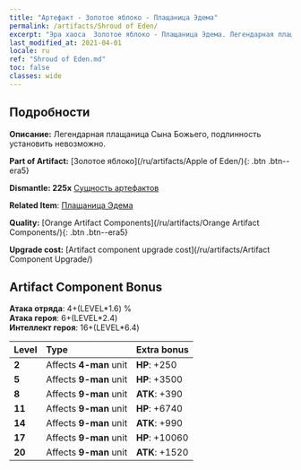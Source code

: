 ```yaml
---
title: "Артефакт - Золотое яблоко - Плащаница Эдема"
permalink: /artifacts/Shroud of Eden/
excerpt: "Эра хаоса  Золотое яблоко - Плащаница Эдема. Легендарная плащаница Сына Божьего, подлинность установить невозможно."
last_modified_at: 2021-04-01
locale: ru
ref: "Shroud of Eden.md"
toc: false
classes: wide
---
```




## Подробности

 **Описание:** Легендарная плащаница Сына Божьего, подлинность установить невозможно.

 **Part of Artifact:** [Золотое яблоко](/ru/artifacts/Apple of Eden/){: .btn .btn--era5}

 **Dismantle: 225x** [Сущность артефактов](/ru/Items/con_905/)

 **Related Item**: [Плащаница Эдема](/ru/Items/art_187/)

 **Quality:** [Orange Artifact Components](/ru/artifacts/Orange Artifact Components/){: .btn .btn--era5}

 **Upgrade cost:** [Artifact component upgrade cost](/ru/artifacts/Artifact Component Upgrade/)

## Artifact Component Bonus

  **Атака отряда**: 4+(LEVEL\*1.6) %<br/>**Атака героя**: 6+(LEVEL\*2.4)<br/>**Интеллект героя**: 16+(LEVEL\*6.4)

  |  Level  | Type |    Extra bonus  | 
  |:--------|:-----|:----------------| 
  | **2** | Affects **4-man** unit | **HP**: +250 | 
  | **5** | Affects **9-man** unit | **HP**: +3500 | 
  | **8** | Affects **9-man** unit | **ATK**: +390 | 
  | **11** | Affects **9-man** unit | **HP**: +6740 | 
  | **14** | Affects **9-man** unit | **ATK**: +990 | 
  | **17** | Affects **9-man** unit | **HP**: +10060 | 
  | **20** | Affects **9-man** unit | **ATK**: +1520 | 
